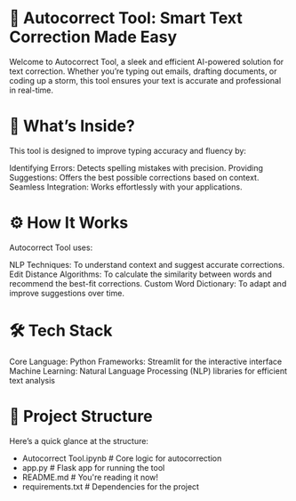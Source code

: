 # **🔧 Autocorrect Tool: Smart Text Correction Made Easy**
Welcome to Autocorrect Tool, a sleek and efficient AI-powered solution for text correction. Whether you’re typing out emails, drafting documents, or coding up a storm, this tool ensures your text is accurate and professional in real-time.

# **🧠 What’s Inside?**
This tool is designed to improve typing accuracy and fluency by:

Identifying Errors: Detects spelling mistakes with precision.
Providing Suggestions: Offers the best possible corrections based on context.
Seamless Integration: Works effortlessly with your applications.

# **⚙️ How It Works**
Autocorrect Tool uses:

NLP Techniques: To understand context and suggest accurate corrections.
Edit Distance Algorithms: To calculate the similarity between words and recommend the best-fit corrections.
Custom Word Dictionary: To adapt and improve suggestions over time.

# **🛠️ Tech Stack**
Core Language: Python
Frameworks: Streamlit for the interactive interface
Machine Learning: Natural Language Processing (NLP) libraries for efficient text analysis

# **📂 Project Structure**
Here’s a quick glance at the structure:
- Autocorrect Tool.ipynb  # Core logic for autocorrection
- app.py                  # Flask app for running the tool
- README.md               # You're reading it now!
- requirements.txt        # Dependencies for the project
